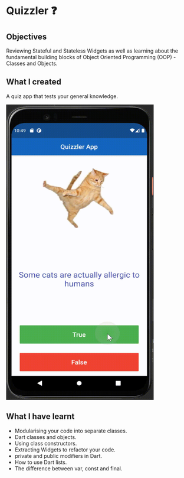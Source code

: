 
# Quizzler ❓

## Objectives

Reviewing Stateful and Stateless Widgets as well as learning about the fundamental building blocks of Object Oriented Programming (OOP) - Classes and Objects. 


## What I created 

A quiz app that tests your general knowledge. 

<img src="images/demo.gif" width="400" height="800">


## What I have learnt

- Modularising your code into separate classes.
- Dart classes and objects.
- Using class constructors.
- Extracting Widgets to refactor your code.
- private and public modifiers in Dart.
- How to use Dart lists.
- The difference between var, const and final.



